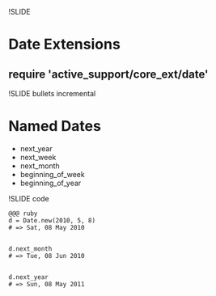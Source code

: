 !SLIDE
# Date Extensions
## require 'active_support/core\_ext/date'

!SLIDE bullets incremental
# Named Dates

* next_year
* next_week
* next_month
* beginning_of\_week
* beginning_of\_year

!SLIDE code

    @@@ ruby
    d = Date.new(2010, 5, 8) 
    # => Sat, 08 May 2010
    
    
    d.next_month             
    # => Tue, 08 Jun 2010
    
    
    d.next_year              
    # => Sun, 08 May 2011    
